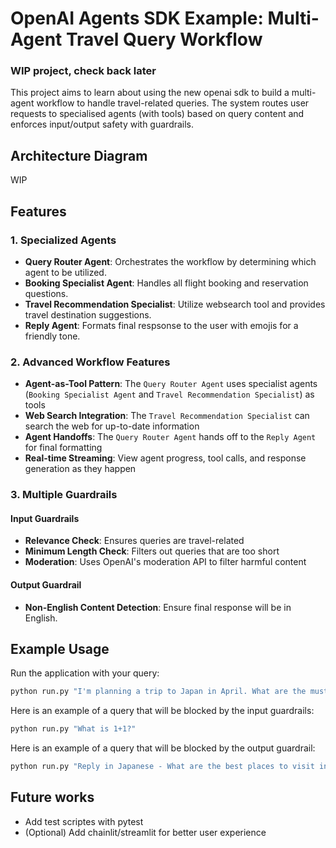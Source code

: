 # OpenAI Agents SDK Example: Multi-Agent Travel Query Workflow

### WIP project, check back later

This project aims to learn about using the new openai sdk to build a multi-agent workflow to handle travel-related queries. The system routes user requests to specialised agents (with tools) based on query content and enforces input/output safety with guardrails.

## Architecture Diagram
WIP

## Features

### 1. Specialized Agents

- **Query Router Agent**: Orchestrates the workflow by determining which agent to be utilized.
- **Booking Specialist Agent**: Handles all flight booking and reservation questions.
- **Travel Recommendation Specialist**: Utilize websearch tool and provides travel destination suggestions.
- **Reply Agent**: Formats final respsonse to the user with emojis for a friendly tone.

### 2. Advanced Workflow Features


- **Agent-as-Tool Pattern**: The `Query Router Agent` uses specialist agents (`Booking Specialist Agent` and `Travel Recommendation Specialist`) as tools
- **Web Search Integration**: The `Travel Recommendation Specialist` can search the web for up-to-date information
- **Agent Handoffs**: The `Query Router Agent` hands off to the `Reply Agent` for final formatting
- **Real-time Streaming**: View agent progress, tool calls, and response generation as they happen

### 3. Multiple Guardrails

#### Input Guardrails
- **Relevance Check**: Ensures queries are travel-related
- **Minimum Length Check**: Filters out queries that are too short
- **Moderation**: Uses OpenAI's moderation API to filter harmful content

#### Output Guardrail
- **Non-English Content Detection**: Ensure final response will be in English.

## Example Usage

Run the application with your query:

```bash
python run.py "I'm planning a trip to Japan in April. What are the must-see cherry blossom spots?"
```

Here is an example of a query that will be blocked by the input guardrails:

```bash
python run.py "What is 1+1?"
```

Here is an example of a query that will be blocked by the output guardrail:

```bash
python run.py "Reply in Japanese - What are the best places to visit in Japan?"
```

## Future works 

- Add test scriptes with pytest 
- (Optional) Add chainlit/streamlit for better user experience 
